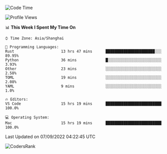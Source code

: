 <!--START_SECTION:waka-->
![Code Time](http://img.shields.io/badge/Code%20Time-1%2C676%20hrs%2022%20mins-blue)

![Profile Views](http://img.shields.io/badge/Profile%20Views-10-blue)

📊 **This Week I Spent My Time On** 

```text
⌚︎ Time Zone: Asia/Shanghai

💬 Programming Languages: 
Rust                     13 hrs 47 mins      ██████████████████████░░░   89.95% 
Python                   36 mins             █░░░░░░░░░░░░░░░░░░░░░░░░   3.93% 
Other                    23 mins             ░░░░░░░░░░░░░░░░░░░░░░░░░   2.58% 
TOML                     19 mins             ░░░░░░░░░░░░░░░░░░░░░░░░░   2.08% 
YAML                     9 mins              ░░░░░░░░░░░░░░░░░░░░░░░░░   1.0%

🔥 Editors: 
VS Code                  15 hrs 19 mins      █████████████████████████   100.0%

💻 Operating System: 
Mac                      15 hrs 19 mins      █████████████████████████   100.0%

```


 Last Updated on 07/09/2022 04:22:45 UTC
<!--END_SECTION:waka-->

![CodersRank](https://cr-skills-chart-widget.azurewebsites.net/api/api?username=BugenZhao&padding=16&tooltip=true&branding=false&sort-by-score=true&skills=Rust%2C%20Swift%2C%20C%2C%20TypeScript%2C%20Java%2C%20Go%2C%20Dart%2C%20C%2B%2B%2C%20Python%2C%20Assembly%2C%20Shell%2C%20Kotlin)

